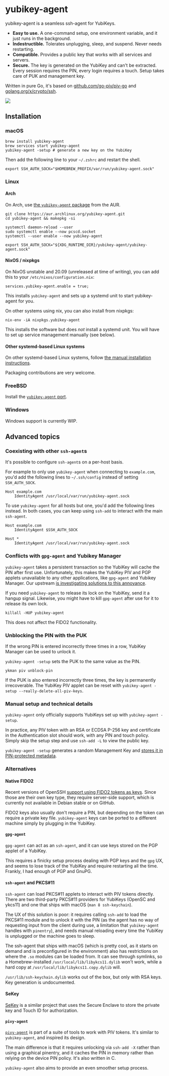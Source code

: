 # yubikey-agent

yubikey-agent is a seamless ssh-agent for YubiKeys.

* **Easy to use.** A one-command setup, one environment variable, and it just runs in the background.
* **Indestructible.** Tolerates unplugging, sleep, and suspend. Never needs restarting.
* **Compatible.** Provides a public key that works with all services and servers.
* **Secure.** The key is generated on the YubiKey and can't be extracted. Every session requires the PIN, every login requires a touch. Setup takes care of PUK and management key.

Written in pure Go, it's based on [github.com/go-piv/piv-go](https://github.com/go-piv/piv-go) and [golang.org/x/crypto/ssh](https://golang.org/x/crypto/ssh).

![](https://user-images.githubusercontent.com/1225294/81489747-63a03b00-9247-11ea-923a-b7434bcf7fd1.png)

## Installation

### macOS

```
brew install yubikey-agent
brew services start yubikey-agent
yubikey-agent -setup # generate a new key on the YubiKey
```

Then add the following line to your `~/.zshrc` and restart the shell.

```
export SSH_AUTH_SOCK="$HOMEBREW_PREFIX/var/run/yubikey-agent.sock"
```

### Linux

#### Arch

On Arch, use [the `yubikey-agent` package](https://aur.archlinux.org/packages/yubikey-agent/) from the AUR.

```
git clone https://aur.archlinux.org/yubikey-agent.git
cd yubikey-agent && makepkg -si

systemctl daemon-reload --user
sudo systemctl enable --now pcscd.socket
systemctl --user enable --now yubikey-agent

export SSH_AUTH_SOCK="${XDG_RUNTIME_DIR}/yubikey-agent/yubikey-agent.sock"
```

#### NixOS / nixpkgs

On NixOS unstable and 20.09 (unreleased at time of writing), you can
add this to your `/etc/nixos/configuration.nix`:

```
services.yubikey-agent.enable = true;
```

This installs `yubikey-agent` and sets up a systemd unit to start
yubikey-agent for you.

On other systems using nix, you can also install from nixpkgs:

```
nix-env -iA nixpkgs.yubikey-agent
```

This installs the software but does *not* install a systemd unit.  You
will have to set up service management manually (see below).

#### Other systemd-based Linux systems

On other systemd-based Linux systems, follow [the manual installation instructions](systemd.md).

Packaging contributions are very welcome.

### FreeBSD

Install the [`yubikey-agent` port](https://svnweb.freebsd.org/ports/head/security/yubikey-agent/).

### Windows

Windows support is currently WIP.

## Advanced topics

### Coexisting with other `ssh-agent`s

It's possible to configure `ssh-agent`s on a per-host basis.

For example to only use `yubikey-agent` when connecting to `example.com`, you'd add the following lines to `~/.ssh/config` instead of setting `SSH_AUTH_SOCK`.

```
Host example.com
    IdentityAgent /usr/local/var/run/yubikey-agent.sock
```

To use `yubikey-agent` for all hosts but one, you'd add the following lines instead. In both cases, you can keep using `ssh-add` to interact with the main `ssh-agent`.

```
Host example.com
    IdentityAgent $SSH_AUTH_SOCK

Host *
    IdentityAgent /usr/local/var/run/yubikey-agent.sock
```

### Conflicts with `gpg-agent` and Yubikey Manager

`yubikey-agent` takes a persistent transaction so the YubiKey will cache the PIN after first use. Unfortunately, this makes the YubiKey PIV and PGP applets unavailable to any other applications, like `gpg-agent` and Yubikey Manager. Our upstream [is investigating solutions to this annoyance](https://github.com/go-piv/piv-go/issues/47).

If you need `yubikey-agent` to release its lock on the YubiKey, send it a hangup signal. Likewise, you might have to kill `gpg-agent` after use for it to release its own lock.

```
killall -HUP yubikey-agent
```

This does not affect the FIDO2 functionality.

### Unblocking the PIN with the PUK

If the wrong PIN is entered incorrectly three times in a row, YubiKey Manager can be used to unlock it.

`yubikey-agent -setup` sets the PUK to the same value as the PIN.

```
ykman piv unblock-pin
```

If the PUK is also entered incorrectly three times, the key is permanently irrecoverable. The YubiKey PIV applet can be reset with `yubikey-agent -setup --really-delete-all-piv-keys`.

### Manual setup and technical details

`yubikey-agent` only officially supports YubiKeys set up with `yubikey-agent -setup`.

In practice, any PIV token with an RSA or ECDSA P-256 key and certificate in the Authentication slot should work, with any PIN and touch policy. Simply skip the setup step and use `ssh-add -L` to view the public key.

`yubikey-agent -setup` generates a random Management Key and [stores it in PIN-protected metadata](https://pkg.go.dev/github.com/go-piv/piv-go/piv?tab=doc#YubiKey.SetMetadata).

### Alternatives

#### Native FIDO2

Recent versions of OpenSSH [support using FIDO2 tokens as keys](https://buttondown.email/cryptography-dispatches/archive/cryptography-dispatches-openssh-82-just-works/). Since those are their own key type, they require server-side support, which is currently not available in Debian stable or on GitHub.

FIDO2 keys also usually don't require a PIN, but depending on the token can require a private key file. `yubikey-agent` keys can be ported to a different machine simply by plugging in the YubiKey.

#### `gpg-agent`

`gpg-agent` can act as an `ssh-agent`, and it can use keys stored on the PGP applet of a YubiKey.

This requires a finicky setup process dealing with PGP keys and the `gpg` UX, and seems to lose track of the YubiKey and require restarting all the time. Frankly, I had enough of PGP and GnuPG.

#### `ssh-agent` and PKCS#11

`ssh-agent` can load PKCS#11 applets to interact with PIV tokens directly. There are two third-party PKCS#11 providers for YubiKeys (OpenSC and ykcs11) and one that ships with macOS (`man 8 ssh-keychain`).

The UX of this solution is poor: it requires calling `ssh-add` to load the PKCS#11 module and to unlock it with the PIN (as the agent has no way of requesting input from the client during use, a limitation that `yubikey-agent` handles with `pinentry`), and needs manual reloading every time the YubiKey is unplugged or the machine goes to sleep.

The ssh-agent that ships with macOS (which is pretty cool, as it starts on demand and is preconfigured in the environment) also has restrictions on where the `.so` modules can be loaded from. It can see through symlinks, so a Homebrew-installed `/usr/local/lib/libykcs11.dylib` won't work, while a hard copy at `/usr/local/lib/libykcs11.copy.dylib` will.

`/usr/lib/ssh-keychain.dylib` works out of the box, but only with RSA keys. Key generation is undocumented.

#### SeKey

[SeKey](https://github.com/sekey/sekey) is a similar project that uses the Secure Enclave to store the private key and Touch ID for authorization.

#### `pivy-agent`

[`pivy-agent`](https://github.com/joyent/pivy#using-pivy-agent) is part of a suite of tools to work with PIV tokens. It's similar to `yubikey-agent`, and inspired its design.

The main difference is that it requires unlocking via `ssh-add -X` rather than using a graphical pinentry, and it caches the PIN in memory rather than relying on the device PIN policy. It's also written in C.

`yubikey-agent` also aims to provide an even smoother setup process.
